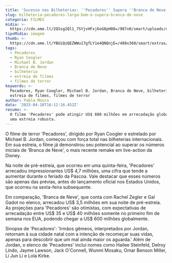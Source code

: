 ```yaml
---
title: 'Sucesso nas Bilheterias: ''Pecadores'' Supera ''Branca de Neve'' em Estreia'
slug: bilheteria-pecadores-larga-bem-e-supera-branca-de-neve
categoria: FILMES
midia: >-
  https://cdn.ome.lt/2QSsg2Ql1_7SYjvHFxj6oG8pH08=/987x0/smart/uploads/conteudo/fotos/OMELETE_CAPA_-_2025-04-18T130159.957.png
tipoMidia: imagem
thumb: >-
  https://cdn.ome.lt/YBUiQzQEZWWu17gfLY1e4QNQnjE=/480x360/smart/extras/conteudos/omelete_THUMB_-_2025-04-18T130143.525.png
tags:
  - Pecadores
  - Ryan Coogler
  - Michael B. Jordan
  - Branca de Neve
  - bilheteria
  - estreia de filmes
  - filmes de terror
keywords: >-
  Pecadores, Ryan Coogler, Michael B. Jordan, Branca de Neve, bilheteria,
  estreia de filmes, filmes de terror
author: Pablo Moura
data: '2025-04-18T16:12:16.452Z'
resumo: >-
  O filme 'Pecadores' pode atingir US$ 600 milhões em arrecadação global após
  uma estreia robusta.
---
```


O filme de terror 'Pecadores', dirigido por Ryan Coogler e estrelado por Michael B. Jordan, começou com força total nas bilheterias internacionais. Em sua estreia, o filme já demonstrou seu potencial ao superar os números iniciais de 'Branca de Neve', o mais recente remake em live-action da Disney.

Na noite de pré-estreia, que ocorreu em uma quinta-feira, 'Pecadores' arrecadou impressionantes US$ 4,7 milhões, uma cifra que tende a aumentar durante o feriado da Páscoa. Vale destacar que esses números são apenas das prévias, antes do lançamento oficial nos Estados Unidos, que ocorreu na sexta-feira subsequente.

Em comparação, 'Branca de Neve', que conta com Rachel Zegler e Gal Gadot no elenco, arrecadou US$ 3,5 milhões em sua noite de pré-estreia. As projeções para 'Pecadores' são otimistas, com expectativas de arrecadação entre US$ 35 e US$ 40 milhões somente no primeiro fim de semana nos EUA, podendo chegar a US$ 600 milhões globalmente.

Sinopse de 'Pecadores': 'Irmãos gêmeos, interpretados por Jordan, retornam à sua cidade natal com a intenção de recomeçar suas vidas, apenas para descobrir que um mal ainda maior os aguarda.' Além de Jordan, o elenco de 'Pecadores' inclui nomes como Hailee Steinfeld, Delroy Lindo, Jayme Lawson, Jack O'Connell, Wunmi Mosaku, Omar Benson Miller, Li Jun Li e Lola Kirke.

